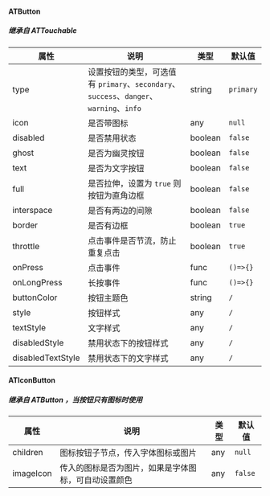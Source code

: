 #### ATButton

##### 继承自 ATTouchable


| 属性              | 说明                                                         | 类型    | 默认值    |
| ----------------- | ------------------------------------------------------------ | ------- | --------- |
| type              | 设置按钮的类型，可选值有 `primary`、`secondary`、`success`、`danger`、`warning`、`info` | string  | `primary` |
| icon              | 是否带图标                                                   | any     | `null`    |
| disabled          | 是否禁用状态                                                 | boolean | `false`   |
| ghost             | 是否为幽灵按钮                                               | boolean | `false`   |
| text              | 是否为文字按钮                                               | boolean | `false`   |
| full              | 是否拉伸，设置为 `true` 则按钮为直角边框                     | boolean | `false`   |
| interspace        | 是否有两边的间隙                                             | boolean | `false`   |
| border            | 是否有边框                                                   | boolean | `true`    |
| throttle          | 点击事件是否节流，防止重复点击                               | boolean | `true`    |
| onPress           | 点击事件                                                     | func    | `()=>{}`  |
| onLongPress       | 长按事件                                                     | func    | `()=>{}`  |
| buttonColor       | 按钮主题色                                                   | string  | `/`       |
| style             | 按钮样式                                                     | any     | `/`       |
| textStyle         | 文字样式                                                     | any     | `/`       |
| disabledStyle     | 禁用状态下的按钮样式                                         | any     | `/`       |
| disabledTextStyle | 禁用状态下的文字样式                                         | any     | `/`       |

#### ATIconButton

##### 继承自 ATButton ，当按钮只有图标时使用

| 属性     | 说明                               | 类型 | 默认值 |
| -------- | ---------------------------------- | ---- | ------ |
| children | 图标按钮子节点，传入字体图标或图片 | any  | `null` |
| imageIcon | 传入的图标是否为图片，如果是字体图标，可自动设置颜色 | any  | `false` |
